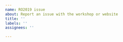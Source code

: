```yaml
---
name: RO2019 issue
about: Report an issue with the workshop or website
title: ''
labels: ''
assignees: ''

---
```


